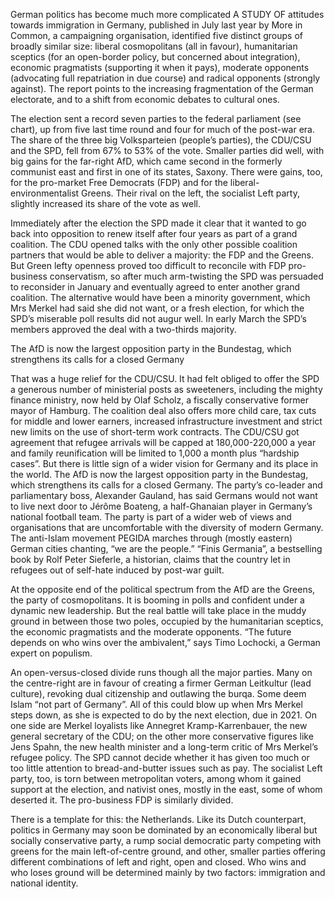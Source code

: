 German politics has become much more complicated
A STUDY OF attitudes towards immigration in Germany, published in July last year by More in Common, a campaigning organisation, identified five distinct groups of broadly similar size: liberal cosmopolitans (all in favour), humanitarian sceptics (for an open-border policy, but concerned about integration), economic pragmatists (supporting it when it pays), moderate opponents (advocating full repatriation in due course) and radical opponents (strongly against). The report points to the increasing fragmentation of the German electorate, and to a shift from economic debates to cultural ones.

The election sent a record seven parties to the federal parliament (see chart), up from five last time round and four for much of the post-war era. The share of the three big Volksparteien (people’s parties), the CDU/CSU and the SPD, fell from 67% to 53% of the vote. Smaller parties did well, with big gains for the far-right AfD, which came second in the formerly communist east and first in one of its states, Saxony. There were gains, too, for the pro-market Free Democrats (FDP) and for the liberal-environmentalist Greens. Their rival on the left, the socialist Left party, slightly increased its share of the vote as well.

Immediately after the election the SPD made it clear that it wanted to go back into opposition to renew itself after four years as part of a grand coalition. The CDU opened talks with the only other possible coalition partners that would be able to deliver a majority: the FDP and the Greens. But Green lefty openness proved too difficult to reconcile with FDP pro-business conservatism, so after much arm-twisting the SPD was persuaded to reconsider in January and eventually agreed to enter another grand coalition. The alternative would have been a minority government, which Mrs Merkel had said she did not want, or a fresh election, for which the SPD’s miserable poll results did not augur well. In early March the SPD’s members approved the deal with a two-thirds majority.

The AfD is now the largest opposition party in the Bundestag, which strengthens its calls for a closed Germany

That was a huge relief for the CDU/CSU. It had felt obliged to offer the SPD a generous number of ministerial posts as sweeteners, including the mighty finance ministry, now held by Olaf Scholz, a fiscally conservative former mayor of Hamburg. The coalition deal also offers more child care, tax cuts for middle and lower earners, increased infrastructure investment and strict new limits on the use of short-term work contracts. The CDU/CSU got agreement that refugee arrivals will be capped at 180,000-220,000 a year and family reunification will be limited to 1,000 a month plus “hardship cases”. But there is little sign of a wider vision for Germany and its place in the world.
The AfD is now the largest opposition party in the Bundestag, which strengthens its calls for a closed Germany. The party’s co-leader and parliamentary boss, Alexander Gauland, has said Germans would not want to live next door to Jérôme Boateng, a half-Ghanaian player in Germany’s national football team. The party is part of a wider web of views and organisations that are uncomfortable with the diversity of modern Germany. The anti-Islam movement PEGIDA marches through (mostly eastern) German cities chanting, “we are the people.” “Finis Germania”, a bestselling book by Rolf Peter Sieferle, a historian, claims that the country let in refugees out of self-hate induced by post-war guilt.

At the opposite end of the political spectrum from the AfD are the Greens, the party of cosmopolitans. It is booming in polls and confident under a dynamic new leadership. But the real battle will take place in the muddy ground in between those two poles, occupied by the humanitarian sceptics, the economic pragmatists and the moderate opponents. “The future depends on who wins over the ambivalent,” says Timo Lochocki, a German expert on populism.

An open-versus-closed divide runs though all the major parties. Many on the centre-right are in favour of creating a firmer German Leitkultur (lead culture), revoking dual citizenship and outlawing the burqa. Some deem Islam “not part of Germany”. All of this could blow up when Mrs Merkel steps down, as she is expected to do by the next election, due in 2021. On one side are Merkel loyalists like Annegret Kramp-Karrenbauer, the new general secretary of the CDU; on the other more conservative figures like Jens Spahn, the new health minister and a long-term critic of Mrs Merkel’s refugee policy. The SPD cannot decide whether it has given too much or too little attention to bread-and-butter issues such as pay. The socialist Left party, too, is torn between metropolitan voters, among whom it gained support at the election, and nativist ones, mostly in the east, some of whom deserted it. The pro-business FDP is similarly divided.

There is a template for this: the Netherlands. Like its Dutch counterpart, politics in Germany may soon be dominated by an economically liberal but socially conservative party, a rump social democratic party competing with greens for the main left-of-centre ground, and other, smaller parties offering different combinations of left and right, open and closed. Who wins and who loses ground will be determined mainly by two factors: immigration and national identity.
